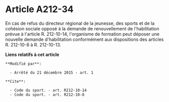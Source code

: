 # Article A212-34

En cas de refus du directeur régional de la jeunesse, des sports et de la cohésion sociale opposé à la demande de
renouvellement de l'habilitation prévue à l'article R. 212-10-14, l'organisme de formation peut déposer une nouvelle demande
d'habilitation conformément aux dispositions des articles R. 212-10-8 à R. 212-10-13.

**Liens relatifs à cet article**

	**Modifié par**:

	  - Arrêté du 21 décembre 2015 - art. 1

	**Cite**:

	  - Code du sport. - art. R212-10-14
	  - Code du sport. - art. R212-10-8
